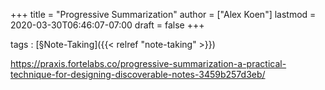 +++
title = "Progressive Summarization"
author = ["Alex Koen"]
lastmod = 2020-03-30T06:46:07-07:00
draft = false
+++

tags
: [§Note-Taking]({{< relref "note-taking" >}})

<https://praxis.fortelabs.co/progressive-summarization-a-practical-technique-for-designing-discoverable-notes-3459b257d3eb/>
